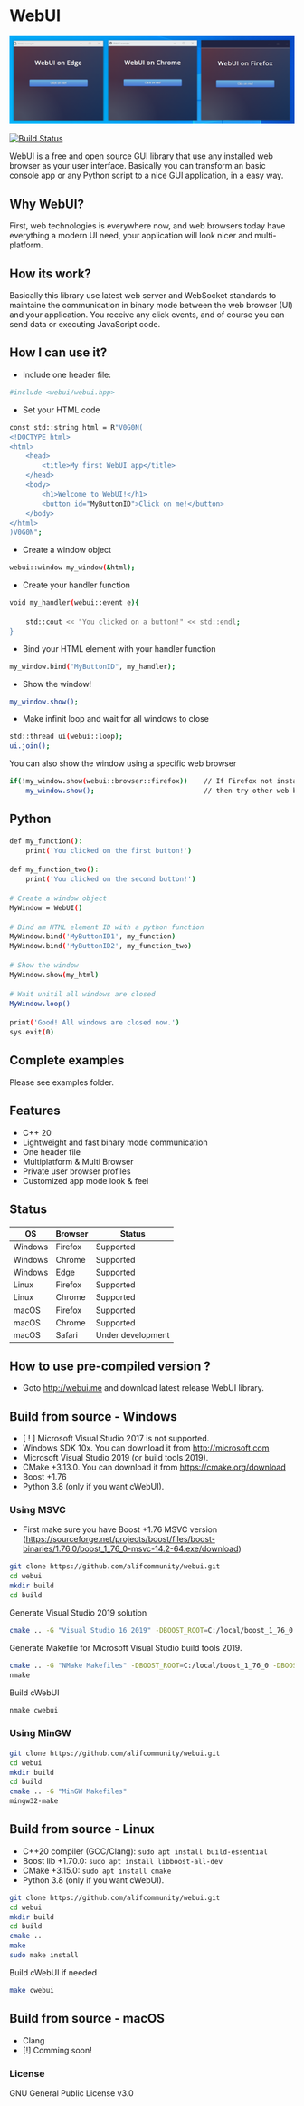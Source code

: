 # WebUI

[![N|Solid](https://raw.githubusercontent.com/alifcommunity/webui/main/screenshot.png)](https://github.com/alifcommunity/webui)

[![Build Status](https://img.shields.io/github/issues/alifcommunity/webui.svg?branch=master)](https://github.com/alifcommunity/webui)

WebUI is a free and open source GUI library that use any installed web browser as your user interface. Basically you can transform an basic console app or any Python script to a nice GUI application, in a easy way.

## Why WebUI?

First, web technologies is everywhere now, and web browsers today have everything a modern UI need, your application will look nicer and multi-platform.

## How its work?

Basically this library use latest web server and WebSocket standards to maintaine the communication in binary mode between the web browser (UI) and your application. You receive any click events, and of course you can send data or executing JavaScript code. 

## How I can use it?

- Include one header file:
```sh
#include <webui/webui.hpp>
```

- Set your HTML code
```sh
const std::string html = R"V0G0N(
<!DOCTYPE html>
<html>
	<head>
		<title>My first WebUI app</title>
	</head>
	<body>
		<h1>Welcome to WebUI!</h1>
		<button id="MyButtonID">Click on me!</button>
	</body>
</html>
)V0G0N";
```

- Create a window object
```sh
webui::window my_window(&html);
```

- Create your handler function
```sh
void my_handler(webui::event e){

    std::cout << "You clicked on a button!" << std::endl;
}
```

- Bind your HTML element with your handler function
```sh
my_window.bind("MyButtonID", my_handler);
```

- Show the window!
```sh
my_window.show();
```

- Make infinit loop and wait for all windows to close
```sh
std::thread ui(webui::loop);
ui.join();
```

You can also show the window using a specific web browser

```sh
if(!my_window.show(webui::browser::firefox))    // If Firefox not installed
    my_window.show();                           // then try other web browsers.
```

## Python

```sh
def my_function():
    print('You clicked on the first button!')

def my_function_two():
    print('You clicked on the second button!')

# Create a window object
MyWindow = WebUI()

# Bind am HTML element ID with a python function
MyWindow.bind('MyButtonID1', my_function)
MyWindow.bind('MyButtonID2', my_function_two)

# Show the window
MyWindow.show(my_html)

# Wait unitil all windows are closed
MyWindow.loop()

print('Good! All windows are closed now.')
sys.exit(0)
```

## Complete examples

Please see examples folder.

## Features

- C++ 20 
- Lightweight and fast binary mode communication 
- One header file 
- Multiplatform & Multi Browser 
- Private user browser profiles 
- Customized app mode look & feel

## Status

| OS | Browser  | Status |
| ------ | ------ | ------ |
| Windows | Firefox | Supported |
| Windows | Chrome | Supported |
| Windows | Edge | Supported |
| Linux | Firefox | Supported |
| Linux | Chrome | Supported |
| macOS | Firefox | Supported |
| macOS | Chrome | Supported |
| macOS | Safari | Under development |

## How to use pre-compiled version ?

- Goto http://webui.me and download latest release WebUI library.

## Build from source - Windows
- [ ! ] Microsoft Visual Studio 2017 is not supported. 
- Windows SDK 10x. You can download it from http://microsoft.com 
- Microsoft Visual Studio 2019 (or build tools 2019).
- CMake +3.13.0. You can download it from https://cmake.org/download
- Boost +1.76
- Python 3.8 (only if you want cWebUI).

### Using MSVC
- First make sure you have Boost +1.76 MSVC version (https://sourceforge.net/projects/boost/files/boost-binaries/1.76.0/boost_1_76_0-msvc-14.2-64.exe/download)
```sh
git clone https://github.com/alifcommunity/webui.git
cd webui
mkdir build
cd build
```

Generate Visual Studio 2019 solution
```sh
cmake .. -G "Visual Studio 16 2019" -DBOOST_ROOT=C:/local/boost_1_76_0 -DBOOST_LIBRARYDIR=C:/local/boost_1_76_0/lib64-msvc-14.2
```

Generate Makefile for Microsoft Visual Studio build tools 2019.
```sh
cmake .. -G "NMake Makefiles" -DBOOST_ROOT=C:/local/boost_1_76_0 -DBOOST_LIBRARYDIR=C:/local/boost_1_76_0/lib64-msvc-14.2
nmake
```

Build cWebUI
```sh
nmake cwebui
```

### Using MinGW
```sh
git clone https://github.com/alifcommunity/webui.git
cd webui
mkdir build
cd build
cmake .. -G "MinGW Makefiles"
mingw32-make
```

## Build from source - Linux
- C++20 compiler (GCC/Clang): ```sudo apt install build-essential```
- Boost lib +1.70.0: ```sudo apt install libboost-all-dev```
- CMake +3.15.0: ```sudo apt install cmake```
- Python 3.8 (only if you want cWebUI).

```sh
git clone https://github.com/alifcommunity/webui.git
cd webui
mkdir build
cd build
cmake ..
make
sudo make install
```

Build cWebUI if needed
```sh
make cwebui
```

## Build from source - macOS
- Clang
- [!] Comming soon!

### License

GNU General Public License v3.0
